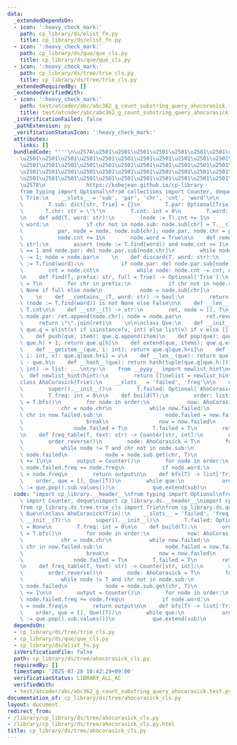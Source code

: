 ```yaml
---
data:
  _extendedDependsOn:
  - icon: ':heavy_check_mark:'
    path: cp_library/ds/elist_fn.py
    title: cp_library/ds/elist_fn.py
  - icon: ':heavy_check_mark:'
    path: cp_library/ds/que/que_cls.py
    title: cp_library/ds/que/que_cls.py
  - icon: ':heavy_check_mark:'
    path: cp_library/ds/tree/trie_cls.py
    title: cp_library/ds/tree/trie_cls.py
  _extendedRequiredBy: []
  _extendedVerifiedWith:
  - icon: ':heavy_check_mark:'
    path: test/atcoder/abc/abc362_g_count_substring_query_ahocorasick.test.py
    title: test/atcoder/abc/abc362_g_count_substring_query_ahocorasick.test.py
  _isVerificationFailed: false
  _pathExtension: py
  _verificationStatusIcon: ':heavy_check_mark:'
  attributes:
    links: []
  bundledCode: "'''\n\u257A\u2501\u2501\u2501\u2501\u2501\u2501\u2501\u2501\u2501\u2501\
    \u2501\u2501\u2501\u2501\u2501\u2501\u2501\u2501\u2501\u2501\u2501\u2501\u2501\
    \u2501\u2501\u2501\u2501\u2501\u2501\u2501\u2501\u2501\u2501\u2501\u2501\u2501\
    \u2501\u2501\u2501\u2501\u2501\u2501\u2501\u2501\u2501\u2501\u2501\u2501\u2501\
    \u2501\u2501\u2501\u2501\u2501\u2501\u2501\u2501\u2501\u2501\u2501\u2501\u2501\
    \u2578\n             https://kobejean.github.io/cp-library               \n'''\n\
    from typing import Optional\nfrom collections import Counter, deque\n\n\n\nclass\
    \ Trie:\n    __slots__ = 'sub', 'par', 'chr', 'cnt', 'word'\n\n    def __init__(T):\n\
    \        T.sub: dict[str, Trie] = {}\n        T.par: Optional[Trie] = None\n \
    \       T.chr: str = \"\"\n        T.cnt: int = 0\n        T.word: bool = False\n\
    \n    def add(T, word: str):\n        (node := T).cnt += 1\n        for chr in\
    \ word:\n            if chr not in node.sub: node.sub[chr] = T.__class__()\n \
    \           par, node = node, node.sub[chr]; node.par, node.chr = par, chr\n \
    \           node.cnt += 1\n        node.word = True\n\n    def remove(T, word:\
    \ str):\n        assert (node := T.find(word)) and node.cnt >= 1\n        if node.cnt\
    \ == 1 and node.par: del node.par.sub[node.chr]\n        while node: node.cnt\
    \ -= 1; node = node.par\n    \n    def discard(T, word: str):\n        if node\
    \ := T.find(word):\n            if node.par: del node.par.sub[node.chr]\n    \
    \        cnt = node.cnt\n            while node: node.cnt -= cnt; node = node.par\n\
    \n    def find(T, prefix: str, full = True) -> Optional['Trie']:\n        node\
    \ = T\n        for chr in prefix:\n            if chr not in node.sub: return\
    \ None if full else node\n            node = node.sub[chr]\n        return node\n\
    \    \n    def __contains__(T, word: str) -> bool:\n        return node.word if\
    \ (node := T.find(word)) is not None else False\n\n    def __len__(T): return\
    \ T.cnt\n\n    def __str__(T) -> str:\n        ret, node = [], T\n        while\
    \ node.par: ret.append(node.chr); node = node.par\n        ret.reverse()\n   \
    \     return \"\".join(ret)\n    \n\n\nclass Que:\n    def __init__(que, v = None):\
    \ que.q = elist(v) if isinstance(v, int) else list(v) if v else []; que.h = 0\n\
    \    def push(que, item): que.q.append(item)\n    def pop(que): que.h = (h :=\
    \ que.h) + 1; return que.q[h]\n    def extend(que, items): que.q.extend(items)\n\
    \    def __getitem__(que, i: int): return que.q[que.h+i]\n    def __setitem__(que,\
    \ i: int, v): que.q[que.h+i] = v\n    def __len__(que): return que.q.__len__()\
    \ - que.h\n    def __hash__(que): return hash(tuple(que.q[que.h:]))\n\ndef elist(est_len:\
    \ int) -> list: ...\ntry:\n    from __pypy__ import newlist_hint\nexcept:\n  \
    \  def newlist_hint(hint):\n        return []\nelist = newlist_hint\n    \n\n\
    class AhoCorasick(Trie):\n    __slots__ = 'failed', 'freq'\n\n    def __init__(T):\n\
    \        super().__init__()\n        T.failed: Optional['AhoCorasick'] = None\n\
    \        T.freq: int = 0\n\n    def build(T):\n        order: list[AhoCorasick]\
    \ = T.bfs()\n        for node in order:\n            now: AhoCorasick = node.par\n\
    \            chr = node.chr\n            while now.failed:\n                if\
    \ chr in now.failed.sub:\n                    node.failed = now.failed.sub[chr]\n\
    \                    break\n                now = now.failed\n            else:\n\
    \                node.failed = T\n        T.failed = T\n        return order\n\
    \n    def freq_table(T, text: str) -> Counter[str, int]:\n        order = T.build()\n\
    \        order.reverse()\n        node: AhoCorasick = T\n        for chr in text:\n\
    \            while node != T and chr not in node.sub:\n                node =\
    \ node.failed\n            node = node.sub.get(chr, T)\n            node.freq\
    \ += 1\n\n        output = Counter()\n        for node in order:\n           \
    \ node.failed.freq += node.freq\n            if node.word:\n                output[str(node)]\
    \ = node.freq\n        return output\n\n    def bfs(T) -> list['Trie']:\n    \
    \    order, que = [], Que([T])\n        while que:\n            order.extend(sub\
    \ := que.pop().sub.values())\n            que.extend(sub)\n        return order\n"
  code: "import cp_library.__header__\nfrom typing import Optional\nfrom collections\
    \ import Counter, deque\nimport cp_library.ds.__header__\nimport cp_library.ds.tree.__header__\n\
    from cp_library.ds.tree.trie_cls import Trie\nfrom cp_library.ds.que.que_cls import\
    \ Que\n\nclass AhoCorasick(Trie):\n    __slots__ = 'failed', 'freq'\n\n    def\
    \ __init__(T):\n        super().__init__()\n        T.failed: Optional['AhoCorasick']\
    \ = None\n        T.freq: int = 0\n\n    def build(T):\n        order: list[AhoCorasick]\
    \ = T.bfs()\n        for node in order:\n            now: AhoCorasick = node.par\n\
    \            chr = node.chr\n            while now.failed:\n                if\
    \ chr in now.failed.sub:\n                    node.failed = now.failed.sub[chr]\n\
    \                    break\n                now = now.failed\n            else:\n\
    \                node.failed = T\n        T.failed = T\n        return order\n\
    \n    def freq_table(T, text: str) -> Counter[str, int]:\n        order = T.build()\n\
    \        order.reverse()\n        node: AhoCorasick = T\n        for chr in text:\n\
    \            while node != T and chr not in node.sub:\n                node =\
    \ node.failed\n            node = node.sub.get(chr, T)\n            node.freq\
    \ += 1\n\n        output = Counter()\n        for node in order:\n           \
    \ node.failed.freq += node.freq\n            if node.word:\n                output[str(node)]\
    \ = node.freq\n        return output\n\n    def bfs(T) -> list['Trie']:\n    \
    \    order, que = [], Que([T])\n        while que:\n            order.extend(sub\
    \ := que.pop().sub.values())\n            que.extend(sub)\n        return order\n"
  dependsOn:
  - cp_library/ds/tree/trie_cls.py
  - cp_library/ds/que/que_cls.py
  - cp_library/ds/elist_fn.py
  isVerificationFile: false
  path: cp_library/ds/tree/ahocorasick_cls.py
  requiredBy: []
  timestamp: '2025-07-28 10:42:29+09:00'
  verificationStatus: LIBRARY_ALL_AC
  verifiedWith:
  - test/atcoder/abc/abc362_g_count_substring_query_ahocorasick.test.py
documentation_of: cp_library/ds/tree/ahocorasick_cls.py
layout: document
redirect_from:
- /library/cp_library/ds/tree/ahocorasick_cls.py
- /library/cp_library/ds/tree/ahocorasick_cls.py.html
title: cp_library/ds/tree/ahocorasick_cls.py
---
```

